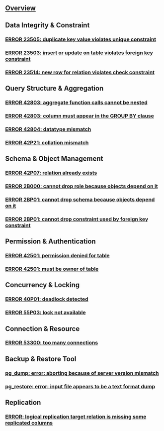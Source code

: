 ---
---

## [Overview](/reference/postgres/error/overview)

## Data Integrity & Constraint

### [ERROR 23505: duplicate key value violates unique constraint](/reference/postgres/error/23505-duplicate-key-value)

### [ERROR 23503: insert or update on table violates foreign key constraint](/reference/postgres/error/23503-foreign-key-violation)

### [ERROR 23514: new row for relation violates check constraint](/reference/postgres/error/23514-check-constraint-violation)

## Query Structure & Aggregation

### [ERROR 42803: aggregate function calls cannot be nested](/reference/postgres/error/42803-aggregate-function-calls-cannot-be-nested)

### [ERROR 42803: column must appear in the GROUP BY clause](/reference/postgres/error/42803-column-must-appear-in-group-by-clause)

### [ERROR 42804: datatype mismatch](/reference/postgres/error/42804-datatype-mismatch)

### [ERROR 42P21: collation mismatch](/reference/postgres/error/42p21-collation-mismatch)

## Schema & Object Management

### [ERROR 42P07: relation already exists](/reference/postgres/error/42p07-relation-already-exists-postgres)

### [ERROR 2B000: cannot drop role because objects depend on it](/reference/postgres/error/2b000-dependent-privilege-descriptors)

### [ERROR 2BP01: cannot drop schema because objects depend on it](/reference/postgres/error/2bp01-dependent-objects-still-exist)

### [ERROR 2BP01: cannot drop constraint used by foreign key constraint](/reference/postgres/error/2bp01-cannot-drop-constraint-used-by-foreign-key-constraint-postgres)

## Permission & Authentication

### [ERROR 42501: permission denied for table](/reference/postgres/error/42501-permission-denied-for-table-postgres)

### [ERROR 42501: must be owner of table](/reference/postgres/error/42501-must-be-owner-of-table-postgres)

## Concurrency & Locking

### [ERROR 40P01: deadlock detected](/reference/postgres/error/40p01-deadlock-detected)

### [ERROR 55P03: lock not available](/reference/postgres/error/55p03-lock-not-available)

## Connection & Resource

### [ERROR 53300: too many connections](/reference/postgres/error/53300-too-many-connections)

## Backup & Restore Tool

### [pg_dump: error: aborting because of server version mismatch](/reference/postgres/error/pgdump-aborting-because-of-server-version-mismatch)

### [pg_restore: error: input file appears to be a text format dump](/reference/postgres/error/pgrestore-input-file-appears-to-be-a-text-format-dump)

## Replication

### [ERROR: logical replication target relation is missing some replicated columns](/reference/postgres/error/logical-replication-target-relation-missing-replicated-columns)
